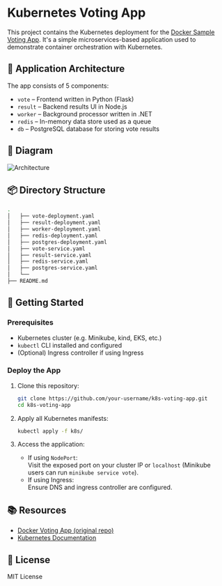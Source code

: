 
# Kubernetes Voting App

This project contains the Kubernetes deployment for the [Docker Sample Voting App](https://github.com/dockersamples/example-voting-app). It's a simple microservices-based application used to demonstrate container orchestration with Kubernetes.

## 🧩 Application Architecture

The app consists of 5 components:

- `vote` – Frontend written in Python (Flask)
- `result` – Backend results UI in Node.js
- `worker` – Background processor written in .NET
- `redis` – In-memory data store used as a queue
- `db` – PostgreSQL database for storing vote results

## 📸 Diagram 
![Architecture](voting_app_svg_diagram.png)

## 📦 Directory Structure

```bash
.
│   ├── vote-deployment.yaml
│   ├── result-deployment.yaml
│   ├── worker-deployment.yaml
│   ├── redis-deployment.yaml
│   ├── postgres-deployment.yaml
│   ├── vote-service.yaml
│   ├── result-service.yaml
│   ├── redis-service.yaml
│   ├── postgres-service.yaml
│   └── 
├── README.md
```

## 🚀 Getting Started

### Prerequisites

- Kubernetes cluster (e.g. Minikube, kind, EKS, etc.)
- `kubectl` CLI installed and configured
- (Optional) Ingress controller if using Ingress

### Deploy the App

1. Clone this repository:
   ```bash
   git clone https://github.com/your-username/k8s-voting-app.git
   cd k8s-voting-app
   ```

2. Apply all Kubernetes manifests:
   ```bash
   kubectl apply -f k8s/
   ```

3. Access the application:
   - If using `NodePort`:  
     Visit the exposed port on your cluster IP or `localhost` (Minikube users can run `minikube service vote`).
   - If using Ingress:  
     Ensure DNS and ingress controller are configured.




## 📚 Resources

- [Docker Voting App (original repo)](https://github.com/dockersamples/example-voting-app)
- [Kubernetes Documentation](https://kubernetes.io/docs/home/)

## 📝 License

MIT License
